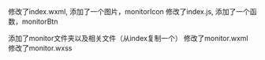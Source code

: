 修改了index.wxml, 添加了一个图片，monitorIcon
修改了index.js, 添加了一个函数，monitorBtn

添加了monitor文件夹以及相关文件（从index复制一个）
修改了monitor.wxml
修改了monitor.wxss

